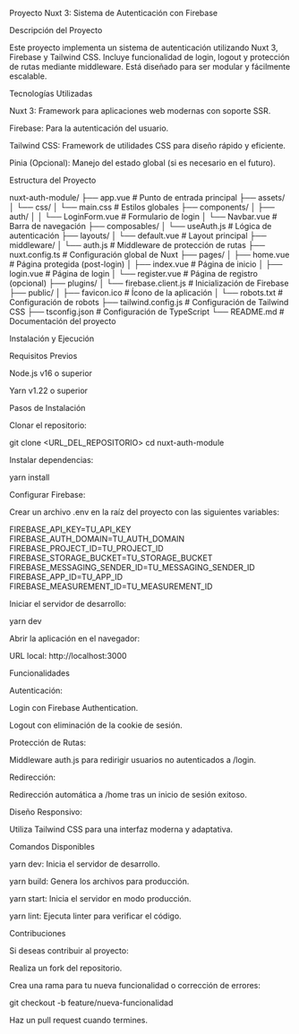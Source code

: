 Proyecto Nuxt 3: Sistema de Autenticación con Firebase

Descripción del Proyecto

Este proyecto implementa un sistema de autenticación utilizando Nuxt 3, Firebase y Tailwind CSS. Incluye funcionalidad de login, logout y protección de rutas mediante middleware. Está diseñado para ser modular y fácilmente escalable.

Tecnologías Utilizadas

Nuxt 3: Framework para aplicaciones web modernas con soporte SSR.

Firebase: Para la autenticación del usuario.

Tailwind CSS: Framework de utilidades CSS para diseño rápido y eficiente.

Pinia (Opcional): Manejo del estado global (si es necesario en el futuro).

Estructura del Proyecto

nuxt-auth-module/
├── app.vue                    # Punto de entrada principal
├── assets/
│   └── css/
│       └── main.css          # Estilos globales
├── components/
│   ├── auth/
│   │   └── LoginForm.vue     # Formulario de login
│   └── Navbar.vue            # Barra de navegación
├── composables/
│   └── useAuth.js            # Lógica de autenticación
├── layouts/
│   └── default.vue           # Layout principal
├── middleware/
│   └── auth.js               # Middleware de protección de rutas
├── nuxt.config.ts            # Configuración global de Nuxt
├── pages/
│   ├── home.vue              # Página protegida (post-login)
│   ├── index.vue             # Página de inicio
│   ├── login.vue             # Página de login
│   └── register.vue          # Página de registro (opcional)
├── plugins/
│   └── firebase.client.js    # Inicialización de Firebase
├── public/
│   ├── favicon.ico           # Ícono de la aplicación
│   └── robots.txt            # Configuración de robots
├── tailwind.config.js        # Configuración de Tailwind CSS
├── tsconfig.json             # Configuración de TypeScript
└── README.md                 # Documentación del proyecto

Instalación y Ejecución

Requisitos Previos

Node.js v16 o superior

Yarn v1.22 o superior

Pasos de Instalación

Clonar el repositorio:

git clone <URL_DEL_REPOSITORIO>
cd nuxt-auth-module

Instalar dependencias:

yarn install

Configurar Firebase:

Crear un archivo .env en la raíz del proyecto con las siguientes variables:

FIREBASE_API_KEY=TU_API_KEY
FIREBASE_AUTH_DOMAIN=TU_AUTH_DOMAIN
FIREBASE_PROJECT_ID=TU_PROJECT_ID
FIREBASE_STORAGE_BUCKET=TU_STORAGE_BUCKET
FIREBASE_MESSAGING_SENDER_ID=TU_MESSAGING_SENDER_ID
FIREBASE_APP_ID=TU_APP_ID
FIREBASE_MEASUREMENT_ID=TU_MEASUREMENT_ID

Iniciar el servidor de desarrollo:

yarn dev

Abrir la aplicación en el navegador:

URL local: http://localhost:3000

Funcionalidades

Autenticación:

Login con Firebase Authentication.

Logout con eliminación de la cookie de sesión.

Protección de Rutas:

Middleware auth.js para redirigir usuarios no autenticados a /login.

Redirección:

Redirección automática a /home tras un inicio de sesión exitoso.

Diseño Responsivo:

Utiliza Tailwind CSS para una interfaz moderna y adaptativa.

Comandos Disponibles

yarn dev: Inicia el servidor de desarrollo.

yarn build: Genera los archivos para producción.

yarn start: Inicia el servidor en modo producción.

yarn lint: Ejecuta linter para verificar el código.

Contribuciones

Si deseas contribuir al proyecto:

Realiza un fork del repositorio.

Crea una rama para tu nueva funcionalidad o corrección de errores:

git checkout -b feature/nueva-funcionalidad

Haz un pull request cuando termines.